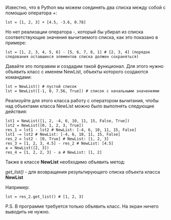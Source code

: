 Известно, что в Python мы можем соединять два списка между собой с помощью оператора _+_:

`lst = [1, 2, 3] + [4.5, -3.6, 0.78]`

Но нет реализации оператора -, который бы убирал из списка соответствующие значения вычитаемого списка, как это показано в примере:

`lst = [1, 2, 3, 4, 5, 6] - [5, 6, 7, 8, 1] # [2, 3, 4] (порядок следования оставшихся элементов списка должен сохраняться)`

Давайте это поправим и создадим такой функционал. Для этого нужно объявить класс с именем NewList, объекты которого создаются командами:
```
lst = NewList() # пустой список
lst = NewList([-1, 0, 7.56, True]) # список с начальными значениями
```
Реализуйте для этого класса работу с оператором вычитания, чтобы над объектами класса NewList можно было выполнять следующие действия:
```
lst1 = NewList([1, 2, -4, 6, 10, 11, 15, False, True])
lst2 = NewList([0, 1, 2, 3, True])
res_1 = lst1 - lst2 # NewList: [-4, 6, 10, 11, 15, False]
lst1 -= lst2 # NewList: [-4, 6, 10, 11, 15, False]
res_2 = lst2 - [0, True] # NewList: [1, 2, 3]
res_3 = [1, 2, 3, 4.5] - res_2 # NewList: [4.5]
a = NewList([2, 3])
res_4 = [1, 2, 2, 3] - a # NewList: [1, 2]
```
Также в классе **NewList** необходимо объявить метод:

_get_list()_ - для возвращения результирующего списка объекта класса **NewList**

Например:

`lst = res_2.get_list() # [1, 2, 3]`

P.S. В программе требуется только объявить класс. На экран ничего выводить не нужно. 